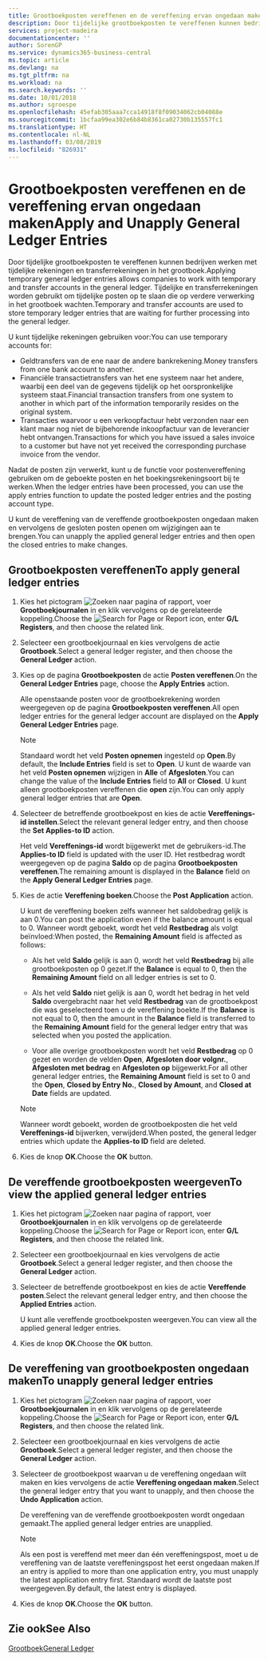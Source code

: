 ```yaml
---
title: Grootboekposten vereffenen en de vereffening ervan ongedaan maken
description: Door tijdelijke grootboekposten te vereffenen kunnen bedrijven werken met tijdelijke rekeningen en transferrekeningen in het grootboek. Tijdelijke en transferrekeningen worden gebruikt om tijdelijke posten op te slaan die op verdere verwerking in het grootboek wachten.
services: project-madeira
documentationcenter: ''
author: SorenGP
ms.service: dynamics365-business-central
ms.topic: article
ms.devlang: na
ms.tgt_pltfrm: na
ms.workload: na
ms.search.keywords: ''
ms.date: 10/01/2018
ms.author: sgroespe
ms.openlocfilehash: 45efab305aaa7cca14918f8f09034062cb04088e
ms.sourcegitcommit: 1bcfaa99ea302e6b84b8361ca02730b135557fc1
ms.translationtype: HT
ms.contentlocale: nl-NL
ms.lasthandoff: 03/08/2019
ms.locfileid: "826931"
---
```

# <a name="apply-and-unapply-general-ledger-entries"></a><span data-ttu-id="8594c-104">Grootboekposten vereffenen en de vereffening ervan ongedaan maken</span><span class="sxs-lookup"><span data-stu-id="8594c-104">Apply and Unapply General Ledger Entries</span></span>
<span data-ttu-id="8594c-105">Door tijdelijke grootboekposten te vereffenen kunnen bedrijven werken met tijdelijke rekeningen en transferrekeningen in het grootboek.</span><span class="sxs-lookup"><span data-stu-id="8594c-105">Applying temporary general ledger entries allows companies to work with temporary and transfer accounts in the general ledger.</span></span> <span data-ttu-id="8594c-106">Tijdelijke en transferrekeningen worden gebruikt om tijdelijke posten op te slaan die op verdere verwerking in het grootboek wachten.</span><span class="sxs-lookup"><span data-stu-id="8594c-106">Temporary and transfer accounts are used to store temporary ledger entries that are waiting for further processing into the general ledger.</span></span>  

<span data-ttu-id="8594c-107">U kunt tijdelijke rekeningen gebruiken voor:</span><span class="sxs-lookup"><span data-stu-id="8594c-107">You can use temporary accounts for:</span></span>  

- <span data-ttu-id="8594c-108">Geldtransfers van de ene naar de andere bankrekening.</span><span class="sxs-lookup"><span data-stu-id="8594c-108">Money transfers from one bank account to another.</span></span>  
- <span data-ttu-id="8594c-109">Financiële transactietransfers van het ene systeem naar het andere, waarbij een deel van de gegevens tijdelijk op het oorspronkelijke systeem staat.</span><span class="sxs-lookup"><span data-stu-id="8594c-109">Financial transaction transfers from one system to another in which part of the information temporarily resides on the original system.</span></span>  
- <span data-ttu-id="8594c-110">Transacties waarvoor u een verkoopfactuur hebt verzonden naar een klant maar nog niet de bijbehorende inkoopfactuur van de leverancier hebt ontvangen.</span><span class="sxs-lookup"><span data-stu-id="8594c-110">Transactions for which you have issued a sales invoice to a customer but have not yet received the corresponding purchase invoice from the vendor.</span></span>  

<span data-ttu-id="8594c-111">Nadat de posten zijn verwerkt, kunt u de functie voor postenvereffening gebruiken om de geboekte posten en het boekingsrekeningsoort bij te werken.</span><span class="sxs-lookup"><span data-stu-id="8594c-111">When the ledger entries have been processed, you can use the apply entries function to update the posted ledger entries and the posting account type.</span></span>  

<span data-ttu-id="8594c-112">U kunt de vereffening van de vereffende grootboekposten ongedaan maken en vervolgens de gesloten posten openen om wijzigingen aan te brengen.</span><span class="sxs-lookup"><span data-stu-id="8594c-112">You can unapply the applied general ledger entries and then open the closed entries to make changes.</span></span>  

## <a name="to-apply-general-ledger-entries"></a><span data-ttu-id="8594c-113">Grootboekposten vereffenen</span><span class="sxs-lookup"><span data-stu-id="8594c-113">To apply general ledger entries</span></span>  

1.  <span data-ttu-id="8594c-114">Kies het pictogram ![Zoeken naar pagina of rapport](../../media/ui-search/search_small.png "pictogram Zoeken naar pagina of rapport"), voer **Grootboekjournalen** in en klik vervolgens op de gerelateerde koppeling.</span><span class="sxs-lookup"><span data-stu-id="8594c-114">Choose the ![Search for Page or Report](../../media/ui-search/search_small.png "Search for Page or Report icon") icon, enter **G/L Registers**, and then choose the related link.</span></span>  
2.  <span data-ttu-id="8594c-115">Selecteer een grootboekjournaal en kies vervolgens de actie **Grootboek**.</span><span class="sxs-lookup"><span data-stu-id="8594c-115">Select a general ledger register, and then choose the **General Ledger** action.</span></span>  
3.  <span data-ttu-id="8594c-116">Kies op de pagina **Grootboekposten** de actie **Posten vereffenen**.</span><span class="sxs-lookup"><span data-stu-id="8594c-116">On the **General Ledger Entries** page, choose the **Apply Entries** action.</span></span>  

    <span data-ttu-id="8594c-117">Alle openstaande posten voor de grootboekrekening worden weergegeven op de pagina **Grootboekposten vereffenen**.</span><span class="sxs-lookup"><span data-stu-id="8594c-117">All open ledger entries for the general ledger account are displayed on the **Apply General Ledger Entries** page.</span></span>  

    > [!NOTE]  
    >  <span data-ttu-id="8594c-118">Standaard wordt het veld **Posten opnemen** ingesteld op **Open**.</span><span class="sxs-lookup"><span data-stu-id="8594c-118">By default, the **Include Entries** field is set to **Open**.</span></span> <span data-ttu-id="8594c-119">U kunt de waarde van het veld **Posten opnemen** wijzigen in **Alle** of **Afgesloten**.</span><span class="sxs-lookup"><span data-stu-id="8594c-119">You can change the value of the **Include Entries** field to **All** or **Closed**.</span></span> <span data-ttu-id="8594c-120">U kunt alleen grootboekposten vereffenen die **open** zijn.</span><span class="sxs-lookup"><span data-stu-id="8594c-120">You can only apply general ledger entries that are **Open**.</span></span>  

4.  <span data-ttu-id="8594c-121">Selecteer de betreffende grootboekpost en kies de actie **Vereffenings-id instellen**.</span><span class="sxs-lookup"><span data-stu-id="8594c-121">Select the relevant general ledger entry, and then choose the **Set Applies-to ID** action.</span></span>  

    <span data-ttu-id="8594c-122">Het veld **Vereffenings-id** wordt bijgewerkt met de gebruikers-id.</span><span class="sxs-lookup"><span data-stu-id="8594c-122">The **Applies-to ID** field is updated with the user ID.</span></span> <span data-ttu-id="8594c-123">Het restbedrag wordt weergegeven op de pagina **Saldo** op de pagina **Grootboekposten vereffenen**.</span><span class="sxs-lookup"><span data-stu-id="8594c-123">The remaining amount is displayed in the **Balance** field on the **Apply General Ledger Entries** page.</span></span>  
5.  <span data-ttu-id="8594c-124">Kies de actie **Vereffening boeken**.</span><span class="sxs-lookup"><span data-stu-id="8594c-124">Choose the **Post Application** action.</span></span>  

    <span data-ttu-id="8594c-125">U kunt de vereffening boeken zelfs wanneer het saldobedrag gelijk is aan 0.</span><span class="sxs-lookup"><span data-stu-id="8594c-125">You can post the application even if the balance amount is equal to 0.</span></span> <span data-ttu-id="8594c-126">Wanneer wordt geboekt, wordt het veld **Restbedrag** als volgt beïnvloed:</span><span class="sxs-lookup"><span data-stu-id="8594c-126">When posted, the **Remaining Amount** field is affected as follows:</span></span>  

    - <span data-ttu-id="8594c-127">Als het veld **Saldo** gelijk is aan 0, wordt het veld **Restbedrag** bij alle grootboekposten op 0 gezet.</span><span class="sxs-lookup"><span data-stu-id="8594c-127">If the **Balance** is equal to 0, then the **Remaining Amount** field on all ledger entries is set to 0.</span></span>  

    - <span data-ttu-id="8594c-128">Als het veld **Saldo** niet gelijk is aan 0, wordt het bedrag in het veld **Saldo** overgebracht naar het veld **Restbedrag** van de grootboekpost die was geselecteerd toen u de vereffening boekte.</span><span class="sxs-lookup"><span data-stu-id="8594c-128">If the **Balance** is not equal to 0, then the amount in the **Balance** field is transferred to the **Remaining Amount** field for the general ledger entry that was selected when you posted the application.</span></span>  

    - <span data-ttu-id="8594c-129">Voor alle overige grootboekposten wordt het veld **Restbedrag** op 0 gezet en worden de velden **Open**, **Afgesloten door volgnr.**, **Afgesloten met bedrag** en **Afgesloten op** bijgewerkt.</span><span class="sxs-lookup"><span data-stu-id="8594c-129">For all other general ledger entries, the **Remaining Amount** field is set to 0 and the **Open**, **Closed by Entry No.**, **Closed by Amount**, and **Closed at Date** fields are updated.</span></span>  

    > [!NOTE]  
    >  <span data-ttu-id="8594c-130">Wanneer wordt geboekt, worden de grootboekposten die het veld **Vereffenings-id** bijwerken, verwijderd.</span><span class="sxs-lookup"><span data-stu-id="8594c-130">When posted, the general ledger entries which update the **Applies-to ID** field are deleted.</span></span>  

6.  <span data-ttu-id="8594c-131">Kies de knop **OK**.</span><span class="sxs-lookup"><span data-stu-id="8594c-131">Choose the **OK** button.</span></span>  

## <a name="to-view-the-applied-general-ledger-entries"></a><span data-ttu-id="8594c-132">De vereffende grootboekposten weergeven</span><span class="sxs-lookup"><span data-stu-id="8594c-132">To view the applied general ledger entries</span></span>  

1.  <span data-ttu-id="8594c-133">Kies het pictogram ![Zoeken naar pagina of rapport](../../media/ui-search/search_small.png "pictogram Zoeken naar pagina of rapport"), voer **Grootboekjournalen** in en klik vervolgens op de gerelateerde koppeling.</span><span class="sxs-lookup"><span data-stu-id="8594c-133">Choose the ![Search for Page or Report](../../media/ui-search/search_small.png "Search for Page or Report icon") icon, enter **G/L Registers**, and then choose the related link.</span></span>  
2.  <span data-ttu-id="8594c-134">Selecteer een grootboekjournaal en kies vervolgens de actie **Grootboek**.</span><span class="sxs-lookup"><span data-stu-id="8594c-134">Select a general ledger register, and then choose the **General Ledger** action.</span></span>  
3.  <span data-ttu-id="8594c-135">Selecteer de betreffende grootboekpost en kies de actie **Vereffende posten**.</span><span class="sxs-lookup"><span data-stu-id="8594c-135">Select the relevant general ledger entry, and then choose the **Applied Entries** action.</span></span>  

    <span data-ttu-id="8594c-136">U kunt alle vereffende grootboekposten weergeven.</span><span class="sxs-lookup"><span data-stu-id="8594c-136">You can view all the applied general ledger entries.</span></span>  

4.  <span data-ttu-id="8594c-137">Kies de knop **OK**.</span><span class="sxs-lookup"><span data-stu-id="8594c-137">Choose the **OK** button.</span></span>  

## <a name="to-unapply-general-ledger-entries"></a><span data-ttu-id="8594c-138">De vereffening van grootboekposten ongedaan maken</span><span class="sxs-lookup"><span data-stu-id="8594c-138">To unapply general ledger entries</span></span>  

1.  <span data-ttu-id="8594c-139">Kies het pictogram ![Zoeken naar pagina of rapport](../../media/ui-search/search_small.png "pictogram Zoeken naar pagina of rapport"), voer **Grootboekjournalen** in en klik vervolgens op de gerelateerde koppeling.</span><span class="sxs-lookup"><span data-stu-id="8594c-139">Choose the ![Search for Page or Report](../../media/ui-search/search_small.png "Search for Page or Report icon") icon, enter **G/L Registers**, and then choose the related link.</span></span>  
2.  <span data-ttu-id="8594c-140">Selecteer een grootboekjournaal en kies vervolgens de actie **Grootboek**.</span><span class="sxs-lookup"><span data-stu-id="8594c-140">Select a general ledger register, and then choose the **General Ledger** action.</span></span>  
3.  <span data-ttu-id="8594c-141">Selecteer de grootboekpost waarvan u de vereffening ongedaan wilt maken en kies vervolgens de actie **Vereffening ongedaan maken**.</span><span class="sxs-lookup"><span data-stu-id="8594c-141">Select the general ledger entry that you want to unapply, and then choose the **Undo Application** action.</span></span>  

    <span data-ttu-id="8594c-142">De vereffening van de vereffende grootboekposten wordt ongedaan gemaakt.</span><span class="sxs-lookup"><span data-stu-id="8594c-142">The applied general ledger entries are unapplied.</span></span>  

    > [!NOTE]  
    >  <span data-ttu-id="8594c-143">Als een post is vereffend met meer dan één vereffeningspost, moet u de vereffening van de laatste vereffeningspost het eerst ongedaan maken.</span><span class="sxs-lookup"><span data-stu-id="8594c-143">If an entry is applied to more than one application entry, you must unapply the latest application entry first.</span></span> <span data-ttu-id="8594c-144">Standaard wordt de laatste post weergegeven.</span><span class="sxs-lookup"><span data-stu-id="8594c-144">By default, the latest entry is displayed.</span></span>  

4.  <span data-ttu-id="8594c-145">Kies de knop **OK**.</span><span class="sxs-lookup"><span data-stu-id="8594c-145">Choose the **OK** button.</span></span>  

## <a name="see-also"></a><span data-ttu-id="8594c-146">Zie ook</span><span class="sxs-lookup"><span data-stu-id="8594c-146">See Also</span></span>  
[<span data-ttu-id="8594c-147">Grootboek</span><span class="sxs-lookup"><span data-stu-id="8594c-147">General Ledger</span></span>](general-ledger.md)
